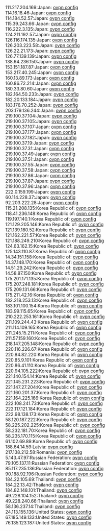 111.217.204.169:Japan: [ovpn config](vpn/111_217_204_169.ovpn)  
114.16.18.46:Japan: [ovpn config](vpn/114_16_18_46.ovpn)  
114.184.52.57:Japan: [ovpn config](vpn/114_184_52_57.ovpn)  
115.39.243.66:Japan: [ovpn config](vpn/115_39_243_66.ovpn)  
116.222.3.135:Japan: [ovpn config](vpn/116_222_3_135.ovpn)  
124.211.192.57:Japan: [ovpn config](vpn/124_211_192_57.ovpn)  
126.116.174.135:Japan: [ovpn config](vpn/126_116_174_135.ovpn)  
126.203.223.58:Japan: [ovpn config](vpn/126_203_223_58.ovpn)  
126.22.21.173:Japan: [ovpn config](vpn/126_22_21_173.ovpn)  
126.77.139.139:Japan: [ovpn config](vpn/126_77_139_139.ovpn)  
138.64.236.150:Japan: [ovpn config](vpn/138_64_236_150.ovpn)  
153.151.187.87:Japan: [ovpn config](vpn/153_151_187_87.ovpn)  
153.217.40.245:Japan: [ovpn config](vpn/153_217_40_245.ovpn)  
160.13.89.173:Japan: [ovpn config](vpn/160_13_89_173.ovpn)  
160.86.72.214:Japan: [ovpn config](vpn/160_86_72_214.ovpn)  
180.33.80.60:Japan: [ovpn config](vpn/180_33_80_60.ovpn)  
182.164.50.233:Japan: [ovpn config](vpn/182_164_50_233.ovpn)  
182.20.133.184:Japan: [ovpn config](vpn/182_20_133_184.ovpn)  
183.176.70.252:Japan: [ovpn config](vpn/183_176_70_252.ovpn)  
203.179.136.244:Japan: [ovpn config](vpn/203_179_136_244.ovpn)  
219.100.37.104:Japan: [ovpn config](vpn/219_100_37_104.ovpn)  
219.100.37.105:Japan: [ovpn config](vpn/219_100_37_105.ovpn)  
219.100.37.107:Japan: [ovpn config](vpn/219_100_37_107.ovpn)  
219.100.37.177:Japan: [ovpn config](vpn/219_100_37_177.ovpn)  
219.100.37.182:Japan: [ovpn config](vpn/219_100_37_182.ovpn)  
219.100.37.19:Japan: [ovpn config](vpn/219_100_37_19.ovpn)  
219.100.37.31:Japan: [ovpn config](vpn/219_100_37_31.ovpn)  
219.100.37.49:Japan: [ovpn config](vpn/219_100_37_49.ovpn)  
219.100.37.51:Japan: [ovpn config](vpn/219_100_37_51.ovpn)  
219.100.37.55:Japan: [ovpn config](vpn/219_100_37_55.ovpn)  
219.100.37.58:Japan: [ovpn config](vpn/219_100_37_58.ovpn)  
219.100.37.86:Japan: [ovpn config](vpn/219_100_37_86.ovpn)  
219.100.37.87:Japan: [ovpn config](vpn/219_100_37_87.ovpn)  
219.100.37.96:Japan: [ovpn config](vpn/219_100_37_96.ovpn)  
222.0.159.199:Japan: [ovpn config](vpn/222_0_159_199.ovpn)  
60.114.228.37:Japan: [ovpn config](vpn/60_114_228_37.ovpn)  
92.203.222.28:Japan: [ovpn config](vpn/92_203_222_28.ovpn)  
115.21.208.135:Korea Republic of: [ovpn config](vpn/115_21_208_135.ovpn)  
118.41.236.148:Korea Republic of: [ovpn config](vpn/118_41_236_148.ovpn)  
119.197.140.1:Korea Republic of: [ovpn config](vpn/119_197_140_1.ovpn)  
121.129.205.146:Korea Republic of: [ovpn config](vpn/121_129_205_146.ovpn)  
121.139.180.52:Korea Republic of: [ovpn config](vpn/121_139_180_52.ovpn)  
121.162.221.57:Korea Republic of: [ovpn config](vpn/121_162_221_57.ovpn)  
121.188.249.210:Korea Republic of: [ovpn config](vpn/121_188_249_210.ovpn)  
124.63.162.15:Korea Republic of: [ovpn config](vpn/124_63_162_15.ovpn)  
125.143.110.87:Korea Republic of: [ovpn config](vpn/125_143_110_87.ovpn)  
14.34.151.158:Korea Republic of: [ovpn config](vpn/14_34_151_158.ovpn)  
14.37.148.170:Korea Republic of: [ovpn config](vpn/14_37_148_170.ovpn)  
14.51.29.242:Korea Republic of: [ovpn config](vpn/14_51_29_242.ovpn)  
14.58.87.150:Korea Republic of: [ovpn config](vpn/14_58_87_150.ovpn)  
175.201.171.135:Korea Republic of: [ovpn config](vpn/175_201_171_135.ovpn)  
175.207.248.181:Korea Republic of: [ovpn config](vpn/175_207_248_181.ovpn)  
175.209.131.66:Korea Republic of: [ovpn config](vpn/175_209_131_66.ovpn)  
175.211.42.16:Korea Republic of: [ovpn config](vpn/175_211_42_16.ovpn)  
182.218.253.13:Korea Republic of: [ovpn config](vpn/182_218_253_13.ovpn)  
183.101.100.154:Korea Republic of: [ovpn config](vpn/183_101_100_154.ovpn)  
183.99.115.65:Korea Republic of: [ovpn config](vpn/183_99_115_65.ovpn)  
210.222.253.161:Korea Republic of: [ovpn config](vpn/210_222_253_161.ovpn)  
211.109.244.43:Korea Republic of: [ovpn config](vpn/211_109_244_43.ovpn)  
211.114.109.165:Korea Republic of: [ovpn config](vpn/211_114_109_165.ovpn)  
211.245.15.211:Korea Republic of: [ovpn config](vpn/211_245_15_211.ovpn)  
211.57.159.160:Korea Republic of: [ovpn config](vpn/211_57_159_160.ovpn)  
218.147.205.148:Korea Republic of: [ovpn config](vpn/218_147_205_148.ovpn)  
220.116.226.67:Korea Republic of: [ovpn config](vpn/220_116_226_67.ovpn)  
220.84.82.220:Korea Republic of: [ovpn config](vpn/220_84_82_220.ovpn)  
220.85.9.101:Korea Republic of: [ovpn config](vpn/220_85_9_101.ovpn)  
220.86.41.110:Korea Republic of: [ovpn config](vpn/220_86_41_110.ovpn)  
220.94.105.222:Korea Republic of: [ovpn config](vpn/220_94_105_222.ovpn)  
221.140.154.14:Korea Republic of: [ovpn config](vpn/221_140_154_14.ovpn)  
221.145.231.223:Korea Republic of: [ovpn config](vpn/221_145_231_223.ovpn)  
221.147.27.204:Korea Republic of: [ovpn config](vpn/221_147_27_204.ovpn)  
221.160.201.37:Korea Republic of: [ovpn config](vpn/221_160_201_37.ovpn)  
221.164.225.166:Korea Republic of: [ovpn config](vpn/221_164_225_166.ovpn)  
222.108.241.73:Korea Republic of: [ovpn config](vpn/222_108_241_73.ovpn)  
222.117.121.184:Korea Republic of: [ovpn config](vpn/222_117_121_184.ovpn)  
222.98.138.173:Korea Republic of: [ovpn config](vpn/222_98_138_173.ovpn)  
58.120.187.222:Korea Republic of: [ovpn config](vpn/58_120_187_222.ovpn)  
58.225.202.225:Korea Republic of: [ovpn config](vpn/58_225_202_225.ovpn)  
58.232.181.70:Korea Republic of: [ovpn config](vpn/58_232_181_70.ovpn)  
58.235.170.115:Korea Republic of: [ovpn config](vpn/58_235_170_115.ovpn)  
61.102.69.89:Korea Republic of: [ovpn config](vpn/61_102_69_89.ovpn)  
188.64.14.59:Latvia: [ovpn config](vpn/188_64_14_59.ovpn)  
217.138.212.58:Romania: [ovpn config](vpn/217_138_212_58.ovpn)  
5.143.47.97:Russian Federation: [ovpn config](vpn/5_143_47_97.ovpn)  
79.105.137.11:Russian Federation: [ovpn config](vpn/79_105_137_11.ovpn)  
85.117.235.136:Russian Federation: [ovpn config](vpn/85_117_235_136.ovpn)  
90.188.92.196:Russian Federation: [ovpn config](vpn/90_188_92_196.ovpn)  
184.22.105.69:Thailand: [ovpn config](vpn/184_22_105_69.ovpn)  
184.22.13.42:Thailand: [ovpn config](vpn/184_22_13_42.ovpn)  
184.82.148.101:Thailand: [ovpn config](vpn/184_82_148_101.ovpn)  
49.228.104.152:Thailand: [ovpn config](vpn/49_228_104_152.ovpn)  
49.228.240.66:Thailand: [ovpn config](vpn/49_228_240_66.ovpn)  
58.136.237.14:Thailand: [ovpn config](vpn/58_136_237_14.ovpn)  
24.113.155.136:United States: [ovpn config](vpn/24_113_155_136.ovpn)  
67.185.149.133:United States: [ovpn config](vpn/67_185_149_133.ovpn)  
76.135.123.187:United States: [ovpn config](vpn/76_135_123_187.ovpn)  
